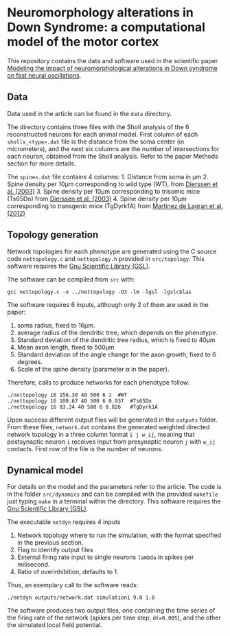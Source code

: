 # Neuromorphology alterations in Down Syndrome: a computational model of the motor cortex

This repository contains the data and software used in the scientific paper [Modeling the impact of neuromorphological alterations in Down syndrome on fast neural oscillations](https://journals.plos.org/ploscompbiol/article?id=10.1371/journal.pcbi.1012259).

## Data

Data used in the article can be found in the `data` directory.

The directory contains three files with the Sholl analysis of the 6 reconstructed
neurons for each animal model.
First column of each `sholls_<type>.dat` file is the distance from the
soma center (in micrometers), and the next six columns are the number
of intersections for each neuron, obtained from the Sholl analysis.
Refer to the paper Methods section for more details.

The `spines.dat` file contains 4 columns:
	1. Distance from soma in μm
	2. Spine density per 10μm corresponding to wild type (WT), from [Dierssen et al. (2003)](doi.org/10.1093/cercor/13.7.758)
	3. Spine density per 10μm corresponding to trisomic mice (Ts65Dn) from [Dierssen et al. (2003)](doi.org/10.1093/cercor/13.7.758)
	4. Spine density per 10μm corresponding to transgenic mice (TgDyrk1A) from [Martinez de Lagran et al. (2012)](doi.org/doi:10.1093/cercor/bhr362)

## Topology generation

Network topologies for each phenotype are generated
using the C source code `nettopology.c` and `nettopology.h` provided in `src/topology`.
This software requires the [Gnu Scientific Library (GSL)](https://www.gnu.org/software/gsl/doc/html/index.html).

The software can be compiled from `src` with:

```
gcc nettopology.c -o ../nettopology -O3 -lm -lgsl -lgslcblas
```

The software requires 6 inputs, although only 2 of them are used in the paper:
1. soma radius, fixed to 16μm.
2. average radius of the dendritic tree, which depends on the phenotype.
3. Standard deviation of the dendritic tree radius, which is fixed to 40μm
4. Mean axon length, fixed to 500μm
5. Standard deviation of the angle change for the axon growth, fixed to 6 degrees.
6. Scale of the spine density (parameter α in the paper).

Therefore, calls to produce networks for each phenotype follow:

```
./nettopology 16 156.30 40 500 6 1 	#WT
./nettopology 16 100.67 40 500 6 0.937 	#Ts65Dn
./nettopology 16 93.24 40 500 6 0.826	#TgDyrk1A
```

Upon success different output files will be generated in the `outputs` folder. From these files,
 `network.dat` contains the generated weighted directed network topology in a three column format `i j w_ij`, meaning that postsynaptic neuron `i` receives input from presynaptic neuron `j`
with `w_ij` contacts. First row of the file is the number of neurons.

## Dynamical model

For details on the model and the parameters refer to the article.
The code is in the folder `src/dynamics` and can be compiled with the provided `makefile`
just typing `make` in a terminal within the directory.
This software requires the [Gnu Scientific Library (GSL)](https://www.gnu.org/software/gsl/doc/html/index.html).

The executable `netdyn` requires 4 inputs

1. Network topology where to run the simulation, with the format specified in the previous section.
2. Flag to identify output files
3. External firing rate input to single neurons `lambda` in spikes per milisecond.
4. Ratio of overinhibition, defaults to 1.

Thus, an exemplary call to the software reads:

```
./netdyn outputs/network.dat simulation1 9.0 1.0
```

The software produces two output files, one containing the time series of the firing rate of the network (spikes per time step, `dt=0.005`), and the other the simulated local field potential. 




